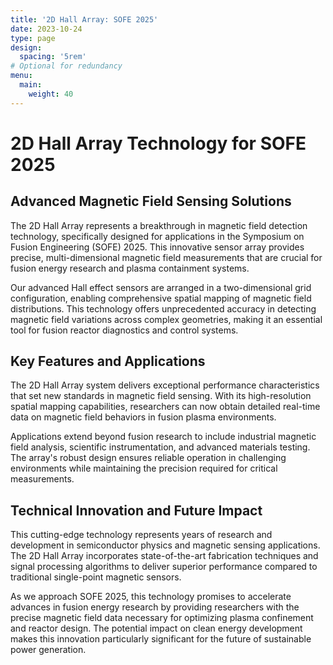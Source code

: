 ```yaml
---
title: '2D Hall Array: SOFE 2025'
date: 2023-10-24
type: page
design:
  spacing: '5rem'
# Optional for redundancy
menu:
  main:
    weight: 40
---
```


# 2D Hall Array Technology for SOFE 2025

## Advanced Magnetic Field Sensing Solutions

The 2D Hall Array represents a breakthrough in magnetic field detection technology, specifically designed for applications in the Symposium on Fusion Engineering (SOFE) 2025. This innovative sensor array provides precise, multi-dimensional magnetic field measurements that are crucial for fusion energy research and plasma containment systems.

Our advanced Hall effect sensors are arranged in a two-dimensional grid configuration, enabling comprehensive spatial mapping of magnetic field distributions. This technology offers unprecedented accuracy in detecting magnetic field variations across complex geometries, making it an essential tool for fusion reactor diagnostics and control systems.

## Key Features and Applications

The 2D Hall Array system delivers exceptional performance characteristics that set new standards in magnetic field sensing. With its high-resolution spatial mapping capabilities, researchers can now obtain detailed real-time data on magnetic field behaviors in fusion plasma environments.

Applications extend beyond fusion research to include industrial magnetic field analysis, scientific instrumentation, and advanced materials testing. The array's robust design ensures reliable operation in challenging environments while maintaining the precision required for critical measurements.

## Technical Innovation and Future Impact

This cutting-edge technology represents years of research and development in semiconductor physics and magnetic sensing applications. The 2D Hall Array incorporates state-of-the-art fabrication techniques and signal processing algorithms to deliver superior performance compared to traditional single-point magnetic sensors.

As we approach SOFE 2025, this technology promises to accelerate advances in fusion energy research by providing researchers with the precise magnetic field data necessary for optimizing plasma confinement and reactor design. The potential impact on clean energy development makes this innovation particularly significant for the future of sustainable power generation.
